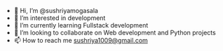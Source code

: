 - 👋 Hi, I’m @sushriyamogasala
- 👀 I’m interested in development
- 🌱 I’m currently learning Fullstack development
- 💞️ I’m looking to collaborate on Web development and Python projects
- 📫 How to reach me sushriya1009@gmail.com

<!---
sushriyamogasala/sushriyamogasala is a ✨ special ✨ repository because its `README.md` (this file) appears on your GitHub profile.
You can click the Preview link to take a look at your changes.
--->

